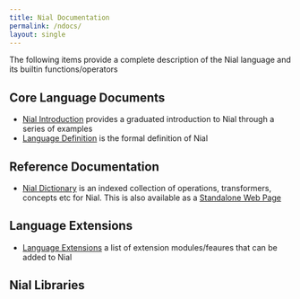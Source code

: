 ```yaml
---
title: Nial Documentation
permalink: /ndocs/
layout: single
---
```


The following items provide a complete description of the Nial language and its builtin functions/operators

## Core Language Documents

- [Nial Introduction](intro/index.md) provides a graduated introduction to Nial through a series of examples
- [Language Definition](LanguageDefinition.md) is the formal definition of Nial

## Reference Documentation

- [Nial Dictionary](NialDict.md) is an indexed collection of operations, transformers, concepts etc for Nial. This is also
   available as a [Standalone Web Page](NialDictionary.html)

## Language Extensions

- [Language Extensions](NialExtensions.md) a list of extension modules/feaures that can be added to Nial

## Nial Libraries









